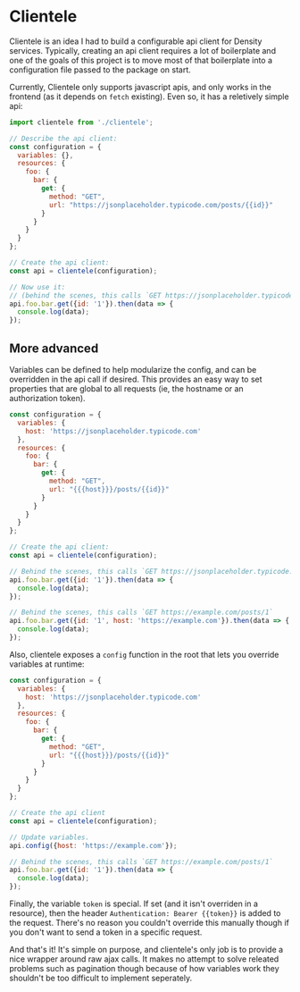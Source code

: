 # Clientele

Clientele is an idea I had to build a configurable api client for Density services. Typically,
creating an api client requires a lot of boilerplate and one of the goals of this project is to move
most of that boilerplate into a configuration file passed to the package on start.

Currently, Clientele only supports javascript apis, and only works in the frontend (as it depends on
`fetch` existing). Even so, it has a reletively simple api:

```javascript
import clientele from './clientele';

// Describe the api client:
const configuration = {
  variables: {},
  resources: {
    foo: {
      bar: {
        get: {
          method: "GET",
          url: "https://jsonplaceholder.typicode.com/posts/{{id}}"
        }
      }
    }
  }
};

// Create the api client:
const api = clientele(configuration);

// Now use it:
// (behind the scenes, this calls `GET https://jsonplaceholder.typicode.com/posts/1`)
api.foo.bar.get({id: '1'}).then(data => {
  console.log(data);
});
```

## More advanced

Variables can be defined to help modularize the config, and can be overridden in the api call if
desired. This provides an easy way to set properties that are global to all requests (ie, the
hostname or an authorization token).

```javascript
const configuration = {
  variables: {
    host: 'https://jsonplaceholder.typicode.com'
  },
  resources: {
    foo: {
      bar: {
        get: {
          method: "GET",
          url: "{{{host}}}/posts/{{id}}"
        }
      }
    }
  }
};

// Create the api client:
const api = clientele(configuration);

// Behind the scenes, this calls `GET https://jsonplaceholder.typicode.com/posts/1`
api.foo.bar.get({id: '1'}).then(data => {
  console.log(data);
});

// Behind the scenes, this calls `GET https://example.com/posts/1`
api.foo.bar.get({id: '1', host: 'https://example.com'}).then(data => {
  console.log(data);
});
```

Also, clientele exposes a `config` function in the root that lets you override variables at
runtime:

```javascript
const configuration = {
  variables: {
    host: 'https://jsonplaceholder.typicode.com'
  },
  resources: {
    foo: {
      bar: {
        get: {
          method: "GET",
          url: "{{{host}}}/posts/{{id}}"
        }
      }
    }
  }
};

// Create the api client
const api = clientele(configuration);

// Update variables.
api.config({host: 'https://example.com'});

// Behind the scenes, this calls `GET https://example.com/posts/1`
api.foo.bar.get({id: '1'}).then(data => {
  console.log(data);
});
```

Finally, the variable `token` is special. If set (and it isn't overriden in a resource), then the
header `Authentication: Bearer {{token}}` is added to the request. There's no reason you couldn't
override this manually though if you don't want to send a token in a specific request.

And that's it! It's simple on purpose, and clientele's only job is to provide a nice wrapper around
raw ajax calls. It makes no attempt to solve releated problems such as pagination though because of
how variables work they shouldn't be too difficult to implement seperately.
